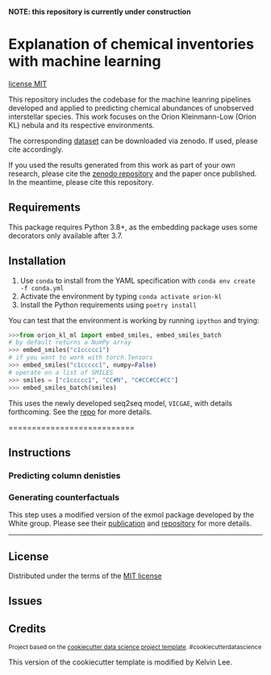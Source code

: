 **NOTE: this repository is currently under construction**

Explanation of chemical inventories with machine learning
==============================
<a href="#" class="pill button">license MIT</a>

This repository includes the codebase for the machine leanring pipelines developed and applied to predicting chemical abundances of unobserved interstellar species. This work focuses on the Orion Kleinmann-Low (Orion KL) nebula and its respective environments. 

The corresponding [dataset](https://doi.org/10.5281/zenodo.7675609) can be downloaded via zenodo. If used, please cite accordingly. 

If you used the results generated from this work as part of your own research, please cite the [zenodo repository](https://doi.org/10.5281/zenodo.7675609) and the paper once published. In the meantime, please cite this repository. 

## Requirements
This package requires Python 3.8+, as the embedding package uses some decorators only available after 3.7.

## Installation

1. Use `conda` to install from the YAML specification with `conda env create -f conda.yml`
2. Activate the environment by typing `conda activate orion-kl`
3. Install the Python requirements using `poetry install`

You can test that the environment is working by running `ipython` and trying:

```python
>>>from orion_kl_ml import embed_smiles, embed_smiles_batch
# by default returns a NumPy array
>>> embed_smiles("c1ccccc1")
# if you want to work with torch.Tensors
>>> embed_smiles("c1ccccc1", numpy=False)
# operate on a list of SMILES
>>> smiles = ["c1ccccc1", "CC#N", "C#CC#CC#CC"]
>>> embed_smiles_batch(smiles)
```

This uses the newly developed seq2seq model, `VICGAE`, with details forthcoming. See the [repo](https://github.com/laserkelvin/astrochem_embedding)
for more details.

===========================

## Instructions


### Predicting column denisties


### Generating counterfactuals

This step uses a modified version of the exmol package developed by the White group. Please see their [publication](https://doi.org/10.1039/D1SC05259D ) and [repository](https://github.com/ur-whitelab/exmol) for more details. 



--------
## License
Distributed under the terms of the [MIT license](https://opensource.org/license/mit/)

## Issues

## Credits
<p><small>Project based on the <a target="_blank" href="https://drivendata.github.io/cookiecutter-data-science/">cookiecutter data science project template</a>. #cookiecutterdatascience</small></p>
This version of the cookiecutter template is modified by Kelvin Lee.
